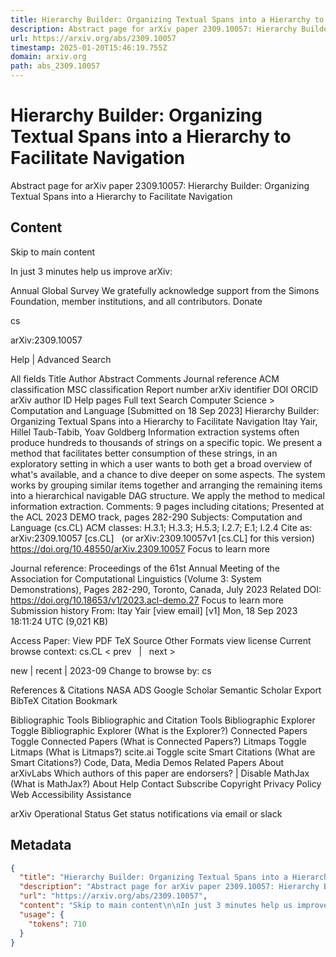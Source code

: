 ```yaml
---
title: Hierarchy Builder: Organizing Textual Spans into a Hierarchy to Facilitate Navigation
description: Abstract page for arXiv paper 2309.10057: Hierarchy Builder: Organizing Textual Spans into a Hierarchy to Facilitate Navigation
url: https://arxiv.org/abs/2309.10057
timestamp: 2025-01-20T15:46:19.755Z
domain: arxiv.org
path: abs_2309.10057
---
```


# Hierarchy Builder: Organizing Textual Spans into a Hierarchy to Facilitate Navigation


Abstract page for arXiv paper 2309.10057: Hierarchy Builder: Organizing Textual Spans into a Hierarchy to Facilitate Navigation


## Content

Skip to main content

In just 3 minutes help us improve arXiv:

Annual Global Survey
We gratefully acknowledge support from the Simons Foundation, member institutions, and all contributors.
Donate
>
cs
>
arXiv:2309.10057

Help | Advanced Search

All fields
Title
Author
Abstract
Comments
Journal reference
ACM classification
MSC classification
Report number
arXiv identifier
DOI
ORCID
arXiv author ID
Help pages
Full text
Search
Computer Science > Computation and Language
[Submitted on 18 Sep 2023]
Hierarchy Builder: Organizing Textual Spans into a Hierarchy to Facilitate Navigation
Itay Yair, Hillel Taub-Tabib, Yoav Goldberg
Information extraction systems often produce hundreds to thousands of strings on a specific topic. We present a method that facilitates better consumption of these strings, in an exploratory setting in which a user wants to both get a broad overview of what's available, and a chance to dive deeper on some aspects. The system works by grouping similar items together and arranging the remaining items into a hierarchical navigable DAG structure. We apply the method to medical information extraction.
Comments:	9 pages including citations; Presented at the ACL 2023 DEMO track, pages 282-290
Subjects:	Computation and Language (cs.CL)
ACM classes:	H.3.1; H.3.3; H.5.3; I.2.7; E.1; I.2.4
Cite as:	arXiv:2309.10057 [cs.CL]
 	(or arXiv:2309.10057v1 [cs.CL] for this version)
 	
https://doi.org/10.48550/arXiv.2309.10057
Focus to learn more

Journal reference:	Proceedings of the 61st Annual Meeting of the Association for Computational Linguistics (Volume 3: System Demonstrations), Pages 282-290, Toronto, Canada, July 2023
Related DOI:	
https://doi.org/10.18653/v1/2023.acl-demo.27
Focus to learn more
Submission history
From: Itay Yair [view email]
[v1] Mon, 18 Sep 2023 18:11:24 UTC (9,021 KB)

Access Paper:
View PDF
TeX Source
Other Formats
view license
Current browse context:
cs.CL
< prev   |   next >

new | recent | 2023-09
Change to browse by:
cs

References & Citations
NASA ADS
Google Scholar
Semantic Scholar
Export BibTeX Citation
Bookmark
 
Bibliographic Tools
Bibliographic and Citation Tools
Bibliographic Explorer Toggle
Bibliographic Explorer (What is the Explorer?)
Connected Papers Toggle
Connected Papers (What is Connected Papers?)
Litmaps Toggle
Litmaps (What is Litmaps?)
scite.ai Toggle
scite Smart Citations (What are Smart Citations?)
Code, Data, Media
Demos
Related Papers
About arXivLabs
Which authors of this paper are endorsers? | Disable MathJax (What is MathJax?)
About
Help
Contact
Subscribe
Copyright
Privacy Policy
Web Accessibility Assistance

arXiv Operational Status 
Get status notifications via email or slack

## Metadata

```json
{
  "title": "Hierarchy Builder: Organizing Textual Spans into a Hierarchy to Facilitate Navigation",
  "description": "Abstract page for arXiv paper 2309.10057: Hierarchy Builder: Organizing Textual Spans into a Hierarchy to Facilitate Navigation",
  "url": "https://arxiv.org/abs/2309.10057",
  "content": "Skip to main content\n\nIn just 3 minutes help us improve arXiv:\n\nAnnual Global Survey\nWe gratefully acknowledge support from the Simons Foundation, member institutions, and all contributors.\nDonate\n>\ncs\n>\narXiv:2309.10057\n\nHelp | Advanced Search\n\nAll fields\nTitle\nAuthor\nAbstract\nComments\nJournal reference\nACM classification\nMSC classification\nReport number\narXiv identifier\nDOI\nORCID\narXiv author ID\nHelp pages\nFull text\nSearch\nComputer Science > Computation and Language\n[Submitted on 18 Sep 2023]\nHierarchy Builder: Organizing Textual Spans into a Hierarchy to Facilitate Navigation\nItay Yair, Hillel Taub-Tabib, Yoav Goldberg\nInformation extraction systems often produce hundreds to thousands of strings on a specific topic. We present a method that facilitates better consumption of these strings, in an exploratory setting in which a user wants to both get a broad overview of what's available, and a chance to dive deeper on some aspects. The system works by grouping similar items together and arranging the remaining items into a hierarchical navigable DAG structure. We apply the method to medical information extraction.\nComments:\t9 pages including citations; Presented at the ACL 2023 DEMO track, pages 282-290\nSubjects:\tComputation and Language (cs.CL)\nACM classes:\tH.3.1; H.3.3; H.5.3; I.2.7; E.1; I.2.4\nCite as:\tarXiv:2309.10057 [cs.CL]\n \t(or arXiv:2309.10057v1 [cs.CL] for this version)\n \t\nhttps://doi.org/10.48550/arXiv.2309.10057\nFocus to learn more\n\nJournal reference:\tProceedings of the 61st Annual Meeting of the Association for Computational Linguistics (Volume 3: System Demonstrations), Pages 282-290, Toronto, Canada, July 2023\nRelated DOI:\t\nhttps://doi.org/10.18653/v1/2023.acl-demo.27\nFocus to learn more\nSubmission history\nFrom: Itay Yair [view email]\n[v1] Mon, 18 Sep 2023 18:11:24 UTC (9,021 KB)\n\nAccess Paper:\nView PDF\nTeX Source\nOther Formats\nview license\nCurrent browse context:\ncs.CL\n< prev   |   next >\n\nnew | recent | 2023-09\nChange to browse by:\ncs\n\nReferences & Citations\nNASA ADS\nGoogle Scholar\nSemantic Scholar\nExport BibTeX Citation\nBookmark\n \nBibliographic Tools\nBibliographic and Citation Tools\nBibliographic Explorer Toggle\nBibliographic Explorer (What is the Explorer?)\nConnected Papers Toggle\nConnected Papers (What is Connected Papers?)\nLitmaps Toggle\nLitmaps (What is Litmaps?)\nscite.ai Toggle\nscite Smart Citations (What are Smart Citations?)\nCode, Data, Media\nDemos\nRelated Papers\nAbout arXivLabs\nWhich authors of this paper are endorsers? | Disable MathJax (What is MathJax?)\nAbout\nHelp\nContact\nSubscribe\nCopyright\nPrivacy Policy\nWeb Accessibility Assistance\n\narXiv Operational Status \nGet status notifications via email or slack",
  "usage": {
    "tokens": 710
  }
}
```
